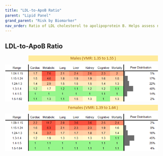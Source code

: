 ```yaml
---
title: "LDL-to-ApoB Ratio"
parent: "Lipid Panel"
grand_parent: "Risk by Biomarker"
nav_order: Ratio of LDL cholesterol to apolipoprotein B. Helps assess number and size of LDL particles for cardiovascular risk.
---
```



## LDL-to-ApoB Ratio




<div style="display: flex; flex-direction: column; gap: 10px;">

  <img src="/assets/images/vmrbiomarker_lar__male.png" alt="LDL-to-ApoB Ratio VMR Male" style="margin-left: 15%">
  <img src="/assets/images/rr_lar__male.png" alt="LDL-to-ApoB Ratio RR Male">

  <img src="/assets/images/vmrbiomarker_lar__female.png" alt="LDL-to-ApoB Ratio VMR Female" style="margin-left: 15%; ">
  <img src="/assets/images/rr_lar__female.png" alt="LDL-to-ApoB Ratio RR Female">

</div>



